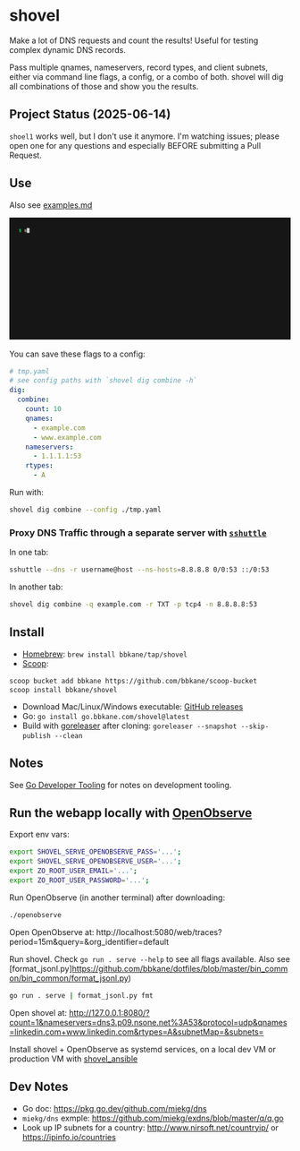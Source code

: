 # shovel

Make a lot of DNS requests and count the results! Useful for testing complex dynamic DNS records.

Pass multiple qnames, nameservers, record types, and client subnets, either via command line flags, a config, or a combo of both. shovel will dig all combinations of those and show you the results.

## Project Status (2025-06-14)

`shoel1` works well, but I don't use it anymore. I'm watching issues; please open one for any questions and especially BEFORE submitting a Pull Request.

## Use

Also see [examples.md](./examples.md)

![./demo.gif](./demo.gif)

You can save these flags to a config:

```yaml
# tmp.yaml
# see config paths with `shovel dig combine -h`
dig:
  combine:
    count: 10
    qnames:
      - example.com
      - www.example.com
    nameservers:
      - 1.1.1.1:53
    rtypes:
      - A
```

Run with:

```bash
shovel dig combine --config ./tmp.yaml
```

### Proxy DNS Traffic through a separate server with [`sshuttle`](https://sshuttle.readthedocs.io/en/stable/usage.html)

In one tab:

```bash
sshuttle --dns -r username@host --ns-hosts=8.8.8.8 0/0:53 ::/0:53
```

In another tab:

```bash
shovel dig combine -q example.com -r TXT -p tcp4 -n 8.8.8.8:53
```

## Install

- [Homebrew](https://brew.sh/): `brew install bbkane/tap/shovel`
- [Scoop](https://scoop.sh/):

```
scoop bucket add bbkane https://github.com/bbkane/scoop-bucket
scoop install bbkane/shovel
```

- Download Mac/Linux/Windows executable: [GitHub releases](https://github.com/bbkane/shovel/releases)
- Go: `go install go.bbkane.com/shovel@latest`
- Build with [goreleaser](https://goreleaser.com/) after cloning: `goreleaser --snapshot --skip-publish --clean`

## Notes

See [Go Developer Tooling](https://www.bbkane.com/blog/go-developer-tooling/) for notes on development tooling.

## Run the webapp locally with [OpenObserve](https://openobserve.ai/)

Export env vars:

```bash
export SHOVEL_SERVE_OPENOBSERVE_PASS='...';
export SHOVEL_SERVE_OPENOBSERVE_USER='...';
export ZO_ROOT_USER_EMAIL='...';
export ZO_ROOT_USER_PASSWORD='...';
```

Run OpenObserve (in another terminal) after downloading:

```bash
./openobserve
```

Open OpenObserve at: http://localhost:5080/web/traces?period=15m&query=&org_identifier=default

Run shovel. Check `go run . serve --help` to see all flags available. Also see [format_jsonl.py]https://github.com/bbkane/dotfiles/blob/master/bin_common/bin_common/format_jsonl.py)

```bash
go run . serve | format_jsonl.py fmt
```

Open shovel at: http://127.0.0.1:8080/?count=1&nameservers=dns3.p09.nsone.net%3A53&protocol=udp&qnames=linkedin.com+www.linkedin.com&rtypes=A&subnetMap=&subnets=

Install shovel + OpenObserve as systemd services, on a local dev VM or production VM with [shovel_ansible](https://github.com/bbkane/shovel_ansible/)

## Dev Notes

- Go doc: https://pkg.go.dev/github.com/miekg/dns
- `miekg/dns` exmple: https://github.com/miekg/exdns/blob/master/q/q.go
- Look up IP subnets for a country: http://www.nirsoft.net/countryip/ or https://ipinfo.io/countries



